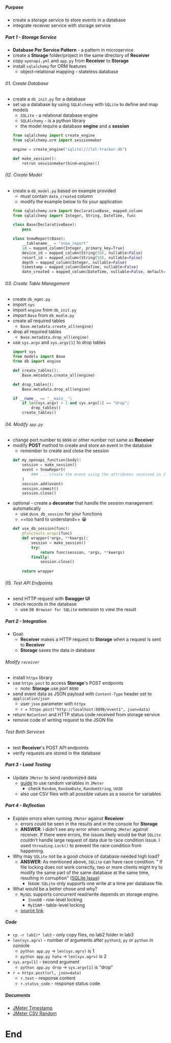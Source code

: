 
##### Purpose
- create a storage service to store events in a database
- integrate receiver service with storage service

##### Part 1 - Storage Service 
- **Database Per Service Pattern** - a pattern in microservice
- create a **Storage** folder/project in the same directory of **Receiver**
- copy `openapi.yml` and `app.py` from **Receiver** to **Storage**
- install `sqlalchemy` for ORM features
	- object-relational mapping - stateless database

###### 01. Create Database
- create a `db_init.py` for a database
- set up a database by using `SQLAlchemy` with `SQLite` to define and map models 
	- `SQLite` - a relational database engine
	- `SQLAlchemy` - is a python library
	- the model require a database **engine** and a **session**
	```python
	from sqlalchemy import create_engine
	from sqlalchemy.orm import sessionmaker
	
	engine = create_engine("sqlite:///lol-tracker.db")
	
	def make_session():
		retrun sessionmaker(bind=engine)()
	```

###### 02. Create Model
- create a `db_model.py` based on example provided
	- must contain `data_created` column
	- modify the example below to fix your application
	```python
	from sqlalchemy.orm import DeclarativeBase, mapped_column
	from sqlalchemy import Integer, String, DateTime, func
	
	class Base(DeclarativeBase):
		pass
	
	class SnowReport(Base):
		__tablename__ = "snow_report"
		id = mapped_column(Integer, primary_key=True)
		device_id = mapped_column(String(50), nullable=False)
		resort_id = mapped_column(String(50), nullable=False)
		depth = mapped_column(Integer, nullable=False)
		timestamp = mapped_column(DateTime, nullable=False)
		date_created = mapped_column(DateTime, nullable=False, default=func.now())
	```

###### 03. Create Table Management
- create `db_mgmt.py`
- import `sys`
- import `engine` from `db_init.py`
- import `Base` from `db_modle.py`
- create all required tables
	- `Base.metadata.create_all(engine)`
- drop all required tables
	- `Base.metadata.drop_all(engine)`
- use `sys.argv` and `sys.argv[1]` to drop tables
	```python
	import sys
	from models import Base
	from db import engine
	
	def create_tables():
		Base.metadata.create_all(engine)
	
	def drop_tables():
		Base.metadata.drop_all(engine)
	
	if __name__ == "__main__":
		if len(sys.argv) > 1 and sys.argv[1] == "drop":
			drop_tables()
		create_tables()
	```

###### 04. Modify `app.py`
- change port number to `8090` or other number not same as **Receiver**
- modify **POST** method to create and store an event in the database
	- remember to create and close the session
	```python
	def my_openapi_function(body):
		session = make_session()
		event = SnowReport(
			### ... create the event using the attributes received in JSON
		)
		session.add(event)
		session.commit()
		session.close()
	```
- optional - create a **decorator** that handle the session management automatically
	- use `@use_db_session` for your functions
	- ==too hard to understand== 😭
	```python
	def use_db_session(func):
		@functools.wraps(func)
		def wrapper(*args, **kwargs):
			session = make_session()
			try:
				return func(session, *args, **kwargs)
			finally:
				session.close()
		
		return wrapper
	```

###### 05. Test API Endpoints
- send HTTP request with **Swagger UI** 
- check records in the database
	- use `DB Browser for SQLite` extension to view the result

##### Part 2 - Integration
- Goal: 
	- **Receiver** makes a HTTP request to **Storage** when a request is sent to **Receiver**
	- **Storage** saves the data in database

###### Modify `receiver`
- install `httpx` library
- use `httpx.post` to access **Storage**'s POST endpoints
	- note: **Storage** use port `8090`
- send event data as JSON payload with `Content-Type` header set to `application/json`
	- user `json` parameter with `httpx`
	- `r = httpx.post("http://localhost:8090/event1", json=data)`
- return `NoContent` and HTTP status code received from storage service
- remove code of writing request to the JSON file

###### Test Both Services
- test **Receiver**'s POST API endpoints
- verify requests are stored in the database

##### Part 3 - Load Testing
- Update `JMeter` to send randomized data
	- [guide](https://jmeter.apache.org/usermanual/functions.html) to use random variables in `JMeter`
		- check `Random`, `RandomDate`, `RandomString`, `UUID`
	- also use CSV files with all possible values as a source for variables

##### Part 4 - Reflection
- Explain errors when running `JMeter` against **Receiver**
	- errors could be seen in the results and in the console for **Storage**
	- **ANSWER**: I didn't see any error when running `JMeter` against receiver. If there were errors, the issues likely would be that `SQLite` couldn't handle large request of data due to race condition issue. I used `threading.Lock()` to prevent the race condition from happening. 
- Why may `SQLite` not be a good choice of database needed high load?
	- **ANSWER**: As mentioned above, `SQLite` can have race condition. " If file locking does not work correctly, two or more clients might try to modify the same part of the same database at the same time, resulting in corruption" ([SQLite Issue](https://www.sqlite.org/whentouse.html#:~:text=If%20there%20are%20many%20client,performance%20will%20not%20be%20great.))
		- Issue: `SQLite` only supports one write at a time per database file.
- What would be a better chose and why?
	- `MySQL` supports concurrent read/write depends on storage engine.
		- `InnoDB` - row-level locking
		- `MyISAM` - table-level locking
	- [source link](https://stackoverflow.com/questions/32087233/how-does-mysql-handle-concurrent-inserts)

##### Code
- `cp -r lab2/* lab3` - only copy files, no lab2 folder in lab3
- `len(sys.agrv)` - number of arguments after `python3`, `py` or `python` in console
	- `python app.py` → `len(sys.agrv)` is 1
	- `python app.py haha` → `len(sys.agrv)` is 2
- `sys.argv[1]`	- second argument
	- `python app.py drop` → `sys.argv[1]` is "drop"
- `r = httpx.post(url, json=data)`
	- `r.text`		- response content
	- `r.status_code`	- response status code

##### Documents
- [JMeter Timestamp](https://www.perfmatrix.com/jmeter-timestamp/)
- [JMeter CSV Random](https://www.blazemeter.com/blog/random-variables-in-jmeter#:~:text=Reading%20the%20Values%20from%20a%20CSV%20file)

# End
